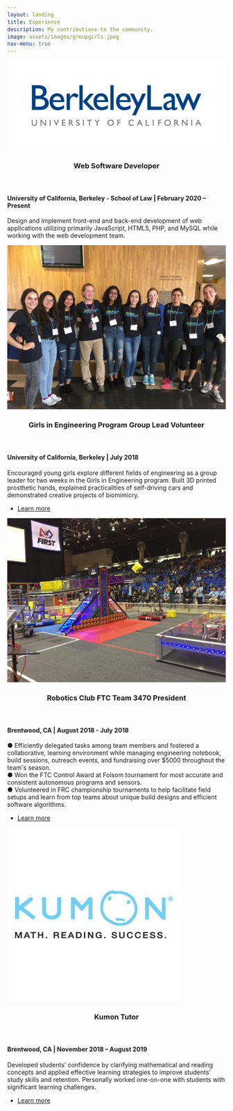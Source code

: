 ```yaml
---
layout: landing
title: Experience
description: My contributions to the community.
image: assets/images/groupgirls.jpeg
nav-menu: true
---
```



<!-- Main -->
<div id="main">

<!-- Two -->
<section id="two" class="spotlights">
	<section>
		<a class="image">
			<img src="assets/images/lawlogo.jpg" alt="" data-position="25% 25%" style = "max-width:100%;"/>
		</a>
		<div class="content">
			<div class="inner">
				<header class="major">
					<h3>Web Software Developer</h3>
				</header>
				<h4>University of California, Berkeley - School of Law | February 2020 – Present</h4>
				<p>Design and implement front-end and back-end development of web applications utilizing primarily JavaScript, HTML5, PHP, and MySQL while working with the web development team. 
				</p>
			</div>
		</div>
	</section>
	<section>
		<a href="http://girlsinengineering.berkeley.edu/" class="image">
			<img src="assets/images/grouppic.JPG" alt="" data-position="25% 25%" style = "max-width:100%;"/>
		</a>
		<div class="content">
			<div class="inner">
				<header class="major">
					<h3>Girls in Engineering Program Group Lead Volunteer</h3>
				</header>
				<h4>University of California, Berkeley | July 2018</h4>
				<p>Encouraged young girls explore different fields of engineering as a group leader for two weeks in the Girls in Engineering program. Built 3D printed prosthetic hands, explained practicalities of self-driving cars and demonstrated creative projects of biomimicry.</p>
				<ul class="actions">
					<li><a href="http://girlsinengineering.berkeley.edu/" class="button">Learn more</a></li>
				</ul>
			</div>
		</div>
	</section>
	<section>
		<a href="https://www.firstinspires.org/robotics/ftc" class="image">
			<img src="assets/images/frc.JPG" alt="" data-position="25% 25%" style = "max-width:100%;"/>
		</a>
		<div class="content">
			<div class="inner">
				<header class="major">
					<h3>Robotics Club FTC Team 3470 President</h3>
				</header>
				<h4>Brentwood, CA | August 2018 - July 2018</h4>
				<p>● Efficiently delegated tasks among team members and fostered a collaborative, learning environment while managing engineering notebook, build sessions, outreach events, and fundraising over $5000 throughout the team's season. <br>
				● Won the FTC Control Award at Folsom tournament for most accurate and consistent autonomous programs and sensors. <br>
			● Volunteered in FRC championship tournaments to help facilitate field setups and learn from top teams about unique build designs and efficient software algorithms.</p>
				<ul class="actions">
					<li><a href="https://www.firstinspires.org/robotics/ftc" class="button">Learn more</a></li>
				</ul>
			</div>
		</div>
	</section>
	<section>
		<a href="https://www.kumon.com/" class="image">
			<img src="assets/images/kumonlogo2.jpg" alt="" data-position="25% 25%" style = "max-width:100%;"/>
		</a>
		<div class="content">
			<div class="inner">
				<header class="major">
					<h3>Kumon Tutor</h3>
				</header>
				<h4>Brentwood, CA | November 2018 – August 2019</h4>
				<p>Developed students’ confidence by clarifying mathematical and reading concepts and applied effective learning strategies to improve students’ study skills and retention. Personally worked one-on-one with students with significant learning challenges.</p>
				<ul class="actions">
					<li><a href="https://www.kumon.com/" class="button">Learn more</a></li>
				</ul>
			</div>
		</div>
	</section>
</section>

</div>
